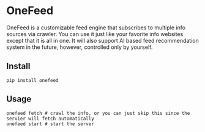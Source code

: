 # OneFeed

OneFeed is a customizable feed engine that subscribes to multiple info sources via crawler. You can use it just like your favorite info websites except that it is all in one. It will also support AI based feed recommendation system in the future, however, controlled only by yourself.

## Install
```shell script
pip install onefeed
```  

## Usage
```shell script
onefeed fetch # crawl the info, or you can just skip this since the servier will fetch automatically
onefeed start # start the server
```